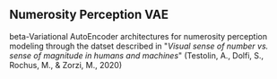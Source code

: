 ## Numerosity Perception VAE ##
beta-Variational AutoEncoder architectures for numerosity perception modeling through the datset described in "*Visual sense of number vs. sense of magnitude in humans and machines*"
(Testolin, A., Dolfi, S., Rochus, M., & Zorzi, M., 2020)



